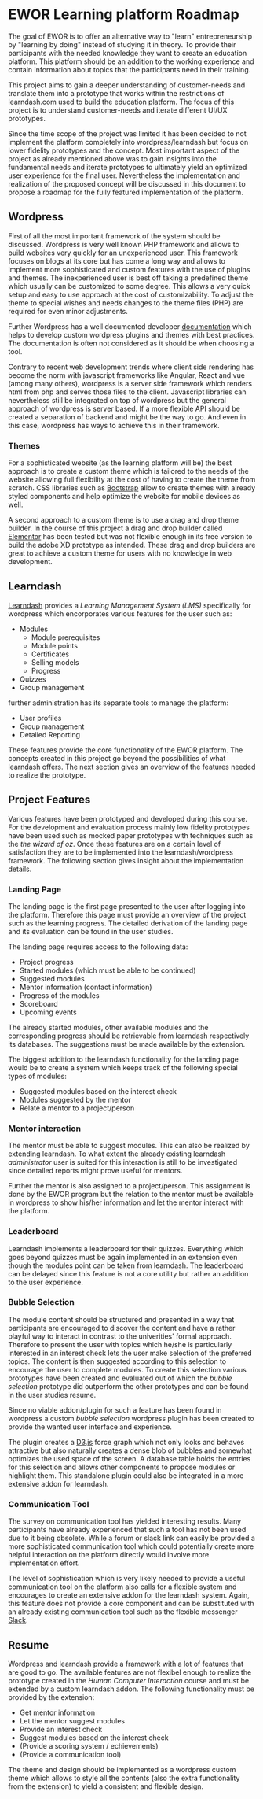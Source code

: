 # EWOR Learning platform Roadmap

The goal of EWOR is to offer an alternative way to "learn" entrepreneurship by "learning by doing" instead of studying it in theory. To provide their participants with the needed knowledge they want to create an education platform. This platform should be an addition to the working experience and contain information about topics that the participants need in their training.

This project aims to gain a deeper understanding of customer-needs and translate them into a prototype that works within the restrictions of learndash.com used to build the education platform. The focus of this project is to understand customer-needs and iterate different UI/UX prototypes.

Since the time scope of the project was limited it has been decided to not implement the platform completely into wordpress/learndash but focus on lower fidelity prototypes and the concept. Most important aspect of the project as already mentioned above was to gain insights into the fundamental needs and iterate prototypes to ultimately yield an optimized user experience for the final user. Nevertheless the implementation and realization of the proposed concept will be discussed in this document to propose a roadmap for the fully featured implementation of the platform.

## Wordpress
First of all the most important framework of the system should be discussed. Wordpress is very well known PHP framework and allows to build websites very quickly for an unexperienced user. This framework focuses on blogs at its core but has come a long way and allows to implement more sophisticated and custom features with the use of plugins and themes. The inexperienced user is best off taking a predefined theme which usually can be customized to some degree. This allows a very quick setup and easy to use approach at the cost of customizability. To adjust the theme to special wishes and needs changes to the theme files (PHP) are required for even minor adjustments.

Further Wordpress has a well documented developer [documentation](https://developer.wordpress.org/) which helps to develop custom wordpress plugins and themes with best practices. The documentation is often not considered as it should be when choosing a tool.

Contrary to recent web development trends where client side rendering has become the norm with javascript frameworks like Angular, React and vue (among many others), wordpress is a server side framework which renders html from php and serves those files to the client. Javascript libraries can nevertheless still be integrated on top of wordpress but the general approach of wordpress is server based. If a more flexible API should be created a separation of backend and might be the way to go. And even in this case, wordpress has ways to achieve this in their framework.

### Themes
For a sophisticated website (as the learning platform will be) the best approach is to create a custom theme which is tailored to the needs of the website allowing full flexibility at the cost of having to create the theme from scratch. CSS libraries such as [Bootstrap](https://getbootstrap.com/) allow to create themes with already styled components and help optimize the website for mobile devices as well.

A second approach to a custom theme is to use a drag and drop theme builder. In the course of this project a drag and drop builder called [Elementor](https://elementor.com/) has been tested but was not flexible enough in its free version to build the adobe XD prototype as intended. These drag and drop builders are great to achieve a custom theme for users with no knowledge in web development.

## Learndash
[Learndash](https://www.learndash.com/) provides a _Learning Management System (LMS)_ specifically for wordpress which encorporates various features for the user such as:

- Modules
  - Module prerequisites
  - Module points
  - Certificates
  - Selling models
  - Progress
- Quizzes
- Group management

further administration has its separate tools to manage the platform:
- User profiles
- Group management
- Detailed Reporting

These features provide the core functionality of the EWOR platform. The concepts created in this project go beyond the possibilities of what learndash offers.
The next section gives an overview of the features needed to realize the prototype.

## Project Features
Various features have been prototyped and developed during this course. For the development and evaluation process mainly low fidelity prototypes have been used such as mocked paper prototypes with techniques such as the _the wizard of oz_. Once these features are on a certain level of satisfaction they are to be implemented into the learndash/wordpress framework. The following section gives insight about the implementation details.

### Landing Page
The landing page is the first page presented to the user after logging into the platform. Therefore this page must provide an overview of the project such as the learning progress. The detailed derivation of the landing page and its evaluation can be found in the user studies.

The landing page requires access to the following data:
- Project progress
- Started modules (which must be able to be continued)
- Suggested modules
- Mentor information (contact information)
- Progress of the modules
- Scoreboard
- Upcoming events

The already started modules, other available modules and the corresponding progress should be retrievable from learndash respectively its databases. The suggestions must be made available by the extension.

The biggest addition to the learndash functionality for the landing page would be to create a system which keeps track of the following special types of modules:
- Suggested modules based on the interest check
- Modules suggested by the mentor
- Relate a mentor to a project/person

### Mentor interaction
The mentor must be able to suggest modules. This can also be realized by extending learndash. To what extent the already existing learndash _administrator_ user is suited for this interaction is still to be investigated since detailed reports might prove useful for mentors.

Further the mentor is also assigned to a project/person. This assignment is done by the EWOR program but the relation to the mentor must be available in wordpress to show his/her information and let the mentor interact with the platform.

### Leaderboard
Learndash implements a leaderboard for their quizzes. Everything which goes beyond quizzes must be again implemented in an extension even though the modules point can be taken from learndash. The leaderboard can be delayed since this feature is not a core utility but rather an addition to the user experience.

### Bubble Selection
The module content should be structured and presented in a way that participants are encouraged to discover the content and have a rather playful way to interact in contrast to the univerities' formal approach. Therefore to present the user with topics which he/she is particularly interested in an interest check lets the user make selection of the preferred topics. The content is then suggested according to this selection to encourage the user to complete modules.
To create this selection various prototypes have been created and evaluated out of which the _bubble selection_ prototype did outperform the other prototypes and can be found in the user studies resume.

Since no viable addon/plugin for such a feature has been found in wordpress a custom _bubble selection_ wordpress plugin has been created to provide the wanted user interface and experience.

The plugin creates a [D3.js](https://d3js.org/) force graph which not only looks and behaves attractive but also naturally creates a dense blob of bubbles and somewhat optimizes the used space of the screen.
A database table holds the entries for this selection and allows other components to propose modules or highlight them. This standalone plugin could also be integrated in a more extensive addon for learndash.

### Communication Tool
The survey on communication tool has yielded interesting results. Many participants have already experienced that such a tool has not been used due to it being obsolete. While a forum or slack link can easily be provided a more sophisticated communication tool which could potentially create more helpful interaction on the platform directly would involve more implementation effort.

The level of sophistication which is very likely needed to provide a useful communication tool on the platform also calls for a flexible system and encourages to create an extensive addon for the learndash system.
Again, this feature does not provide a core component and can be substituted with an already existing communication tool such as the flexible messenger [Slack](https://slack.com/intl/en-ch/).

## Resume
Wordpress and learndash provide a framework with a lot of features that are good to go. The available features are not flexibel enough to realize the prototype created in the _Human Computer Interaction_ course and must be extended by a custom learndash addon. The following functionality must be provided by the extension:
* Get mentor information
* Let the mentor suggest modules
* Provide an interest check
* Suggest modules based on the interest check
* (Provide a scoring system / echievements)
* (Provide a communication tool)

The theme and design should be implemented as a wordpress custom theme which allows to style all the contents (also the extra functionality from the extension) to yield a consistent and flexible design.
